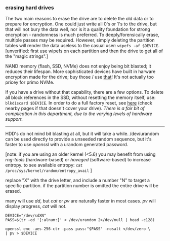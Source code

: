 ### erasing hard drives

The two main reasons to erase the drive are to delete the old data or to prepare for encryption. One could just write all 0's or 1's to the drive, but that will not bury the data well, nor is it a quality foundation for strong encryption - randomness is much preferred. To deeply/forensically erase, multiple passes may be required. However, simply deleting the partition tables will render the data useless to the casual user: ```wipefs -af $DEVICE```. \[unverified: first use wipefs on each partition and then the drive to get all of the "magic strings".\]

NAND memory (flash, SSD, NVMe) does not enjoy being bit blasted; it reduces their lifespan. More sophisticated devices have built in harware encryption made for the drive; buy those / use [that](https://wiki.archlinux.org/title/Self-encrypting_drives)! It's not actually too pricey for primo NVMe. 

If you have a drive without that capability, there are a few options. To delete all block references in the SSD, without resetting the memory itself, use: ```blkdiscard $DEVICE```. In order to do a full factory reset, see [here](https://wiki.archlinux.org/title/Solid_state_drive/Memory_cell_clearing) (check nearby pages if that doesn't cover your drive). _There is a fair bit of complication in this department, due to the varying levels of hardware support._

___

HDD's do not mind bit blasting at all, but it will take a while. /dev/urandom can be used directly to provide a unseeded random sequence, but it's faster to use _openssl_ with a urandom generated password. 

\[note: if you are using an older kernel (<5.6) you may benefit from using _rng-tools_ (hardware-based) or _haveged_ (software-based) to increase entropy. to see available entropy: ```cat /proc/sys/kernel/random/entropy_avail``` \]

replace "X" with the drive letter, and include a number "N" to target a specific partition. if the partition number is omitted the entire drive will be erased.

many will use _dd_, but _cat_ or _pv_ are naturally faster in most cases. _pv_ will display progress, _cat_ will not.

```
DEVICE="/dev/sdXN"
PASS=$(tr -cd '[:alnum:]' < /dev/urandom 2>/dev/null | head -c128)

openssl enc -aes-256-ctr -pass pass:"$PASS" -nosalt </dev/zero \
| pv > $DEVICE
```
